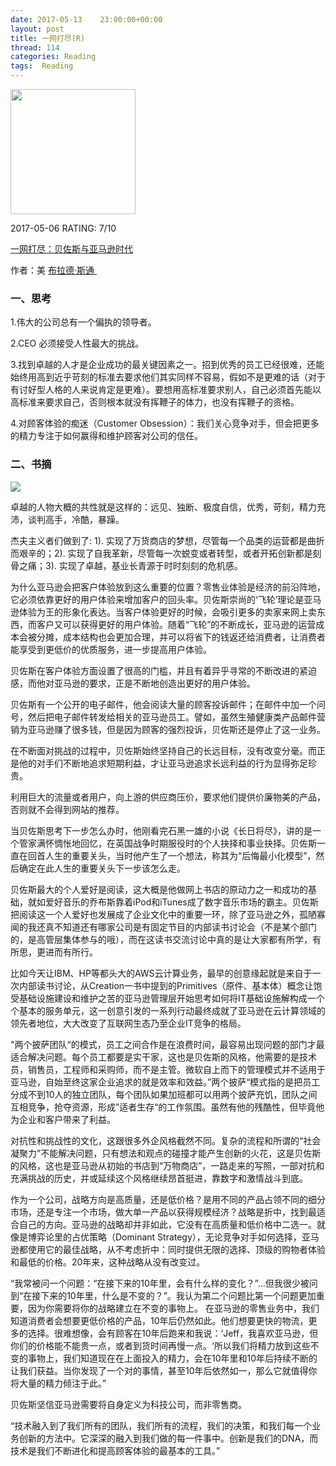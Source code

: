 ```yaml
---
date: 2017-05-13    23:00:00+00:00
layout: post
title: 一网打尽(R)
thread: 114
categories: Reading
tags:  Reading
---
```


<img src="https://img3.doubanio.com/lpic/s27132055.jpg" width="200" />

2017-05-06 RATING:  7/10

[一网打尽：贝佐斯与亚马逊时代][1]

作者：美 [布拉德·斯通 ][2]

### 一、思考
1.伟大的公司总有一个偏执的领导者。

2.CEO 必须接受人性最大的挑战。

3.找到卓越的人才是企业成功的最关键因素之一。招到优秀的员工已经很难，还能始终用高到近乎苛刻的标准去要求他们其实同样不容易，假如不是更难的话（对于有讨好型人格的人来说肯定是更难）。要想用高标准要求别人，自己必须首先能以高标准来要求自己，否则根本就没有挥鞭子的体力，也没有挥鞭子的资格。

4.对顾客体验的痴迷（Customer Obsession）：我们关心竞争对手，但会把更多的精力专注于如何赢得和维护顾客对公司的信任。

### 二、书摘

![][image-1]

卓越的人物大概的共性就是这样的：远见、独断、极度自信，优秀，苛刻，精力充沛，谈判高手，冷酷，暴躁。

杰夫主义者们做到了:
1). 实现了万货商店的梦想，尽管每一个品类的运营都是曲折而艰辛的；2). 实现了自我革新，尽管每一次蜕变或者转型，或者开拓创新都是刻骨之痛；3). 实现了卓越，基业长青源于时时刻刻的危机感。

为什么亚马逊会把客户体验放到这么重要的位置？零售业体验是经济的前沿阵地，它必须依靠更好的用户体验来增加客户的回头率。贝佐斯崇尚的‘飞轮’理论是亚马逊体验为王的形象化表达。当客户体验更好的时候，会吸引更多的卖家来网上卖东西，而客户又可以获得更好的用户体验。随着“飞轮”的不断成长，亚马逊的运营成本会被分摊，成本结构也会更加合理，并可以将省下的钱返还给消费者，让消费者能享受到更低价的优质服务，进一步提高用户体验。

贝佐斯在客户体验方面设置了很高的门槛，并且有着异乎寻常的不断改进的紧迫感，而他对亚马逊的要求，正是不断地创造出更好的用户体验。

贝佐斯有一个公开的电子邮件，他会阅读大量的顾客投诉邮件；在邮件中加一个问号，然后把电子邮件转发给相关的亚马逊员工。譬如，虽然生殖健康类产品邮件营销为亚马逊赚了很多钱，但是因为顾客的强烈投诉，贝佐斯还是停止了这一业务。

在不断面对挑战的过程中，贝佐斯始终坚持自己的长远目标，没有改变分毫。而正是他的对手们不断地追求短期利益，才让亚马逊追求长远利益的行为显得弥足珍贵。

利用巨大的流量或者用户，向上游的供应商压价，要求他们提供价廉物美的产品，否则就不会得到网站的推荐。

当贝佐斯思考下一步怎么办时，他刚看完石黑一雄的小说《长日将尽》，讲的是一个管家满怀惆怅地回忆，在英国战争时期服役时的个人抉择和事业抉择。贝佐斯一直在回首人生的重要关头，当时他产生了一个想法，称其为“后悔最小化模型”，然后确定在此人生的重要关头下一步该怎么走。

贝佐斯最大的个人爱好是阅读，这大概是他做网上书店的原动力之一和成功的基础，就如爱好音乐的乔布斯靠着iPod和iTunes成了数字音乐市场的霸主。贝佐斯把阅读这一个人爱好也发展成了企业文化中的重要一环，除了亚马逊之外，孤陋寡闻的我还真不知道还有哪家公司是有固定节目的内部读书讨论会（不是某个部门的，是高管层集体参与的哦），而在这读书交流讨论中真的是让大家都有所学，有所思，更进而有所行。

比如今天让IBM、HP等都头大的AWS云计算业务，最早的创意缘起就是来自于一次内部读书讨论，从Creation一书中提到的Primitives（原件、基本体）概念让饱受基础设施建设和维护之苦的亚马逊管理层开始思考如何将IT基础设施解构成一个个基本的服务单元，这一创意引发的一系列行动最终成就了亚马逊在云计算领域的领先者地位，大大改变了互联网生态乃至企业IT竞争的格局。

"两个披萨团队“的模式，员工之间合作是在浪费时间，最容易出现问题的部门才最适合解决问题。每个员工都要是实干家，这也是贝佐斯的风格，他需要的是技术 员，销售员，工程师和采购师，而不是主管。微软自上而下的管理模式并不适用于亚马逊，自始至终这家企业追求的就是效率和效益。”两个披萨“模式指的是把员工分成不到10人的独立团队，每个团队如果加班都可以用两个披萨充饥，团队之间互相竞争，抢夺资源，形成”适者生存“的工作氛围。虽然有他的残酷性，但毕竟他为企业和客户带来了利益。

对抗性和挑战性的文化，这跟很多外企风格截然不同。复杂的流程和所谓的“社会凝聚力”不能解决问题，只有想法和观点的碰撞才能产生创新的火花，这是贝佐斯 的风格，这也是亚马逊从初始的书店到“万物商店”，一路走来的写照，一部对抗和充满挑战的历史，并或延续这个风格继续昂首挺进，靠数字和激情战斗到底。


作为一个公司，战略方向是高质量，还是低价格？是用不同的产品占领不同的细分市场，还是专注一个市场，做大单一产品以获得规模经济？战略是折中，找到最适合自己的方向。亚马逊的战略却并非如此，它没有在高质量和低价格中二选一。就像是博弈论里的占优策略（Dominant Strategy），无论竞争对手如何选择，亚马逊都使用它的最佳战略，从不考虑折中：同时提供无限的选择、顶级的购物者体验和最低的价格。20年来，这种战略从没有改变过。

“我常被问一个问题：“在接下来的10年里，会有什么样的变化？”...但我很少被问到“在接下来的10年里，什么是不变的？”。我认为第二个问题比第一个问题更加重要，因为你需要将你的战略建立在不变的事物上。
在亚马逊的零售业务中，我们知道消费者会想要更低价格的产品，10年后仍然如此。他们想要更快的物流，更多的选择。很难想像，会有顾客在10年后跑来和我说：‘Jeff，我喜欢亚马逊，但你们的价格能不能贵一点，或者到货时间再慢一点。‘所以我们将精力放到这些不变的事物上，我们知道现在在上面投入的精力，会在10年里和10年后持续不断的让我们获益。当你发现了一个对的事情，甚至10年后依然如一，那么它就值得你将大量的精力倾注于此。”

贝佐斯坚信亚马逊需要将自身定义为科技公司，而非零售商。

“技术融入到了我们所有的团队，我们所有的流程，我们的决策，和我们每一个业务创新的方法中。它深深的融入到我们做的每一件事中。创新是我们的DNA，而技术是我们不断进化和提高顾客体验的最基本的工具。”














[1]:	https://www.amazon.cn/%E4%B8%80%E7%BD%91%E6%89%93%E5%B0%BD-%E8%B4%9D%E4%BD%90%E6%96%AF%E4%B8%8E%E4%BA%9A%E9%A9%AC%E9%80%8A%E6%97%B6%E4%BB%A3-%E5%B8%83%E6%8B%89%E5%BE%B7-%E6%96%AF%E9%80%9A/dp/B00GJJP2RC
[2]:	%E4%B8%89%E8%8A%82%E8%AF%BE

[image-1]:	/images/%E8%B4%9D%E4%BD%90%E6%96%AF.jpg